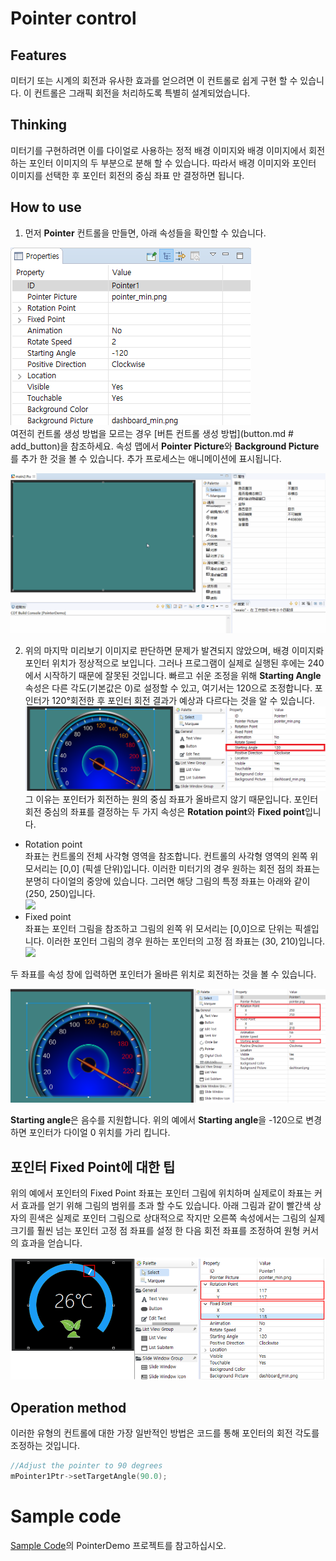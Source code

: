 # Pointer control
## Features
 미터기 또는 시계의 회전과 유사한 효과를 얻으려면 이 컨트롤로 쉽게 구현 할 수 있습니다. 이 컨트롤은 그래픽 회전을 처리하도록 특별히 설계되었습니다.

## Thinking
 미터기를 구현하려면 이를 다이얼로 사용하는 정적 배경 이미지와 배경 이미지에서 회전하는 포인터 이미지의 두 부분으로 분해 할 수 있습니다.
 따라서 배경 이미지와 포인터 이미지를 선택한 후 포인터 회전의 중심 좌표 만 결정하면 됩니다.

## How to use
1. 먼저 **Pointer** 컨트롤을 만들면, 아래 속성들을 확인할 수 있습니다.

 ![](assets/pointer/properties.png)  
 여전히 컨트롤 생성 방법을 모르는 경우 [버튼 컨트롤 생성 방법](button.md # add_button)을 참조하세요.
 속성 맵에서 **Pointer Picture**와 **Background Picture**를 추가 한 것을 볼 수 있습니다.
 추가 프로세스는 애니메이션에 표시됩니다. 

 ![](assets\pointer/add_pointer.gif)

2. 위의 마지막 미리보기 이미지로 판단하면 문제가 발견되지 않았으며, 배경 이미지롸 포인터 위치가 정상적으로 보입니다. 그러나 프로그램이 실제로 실행된 후에는 240에서 시작하기 때문에 잘못된 것입니다. 빠르고 쉬운 조정을 위해 **Starting Angle** 속성은 다른 각도(기본값은 0)로 설정할 수 있고, 여기서는 120으로 조정합니다. 포인터가 120°회전한 후 포인터 회전 결과가 예상과 다르다는 것을 알 수 있습니다.  
 ![](assets/pointer/start_angle_120.png)  그 이유는 포인터가 회전하는 원의 중심 좌표가 올바르지 않기 때문입니다.
포인터 회전 중심의 좌표를 결정하는 두 가지 속성은 **Rotation point**와 **Fixed point**입니다.

 
 * Rotation point   
     좌표는 컨트롤의 전체 사각형 영역을 참조합니다. 컨트롤의 사각형 영역의 왼쪽 위 모서리는 [0,0] (픽셀 단위)입니다. 이러한 미터기의 경우 원하는 회전 점의 좌표는 분명히 다이얼의 중앙에 있습니다. 그러면 해당 그림의 특정 좌표는 아래와 같이 (250, 250)입니다.  
   ![](https://box.kancloud.cn/940c7a9a077fdf8442ff4969a8e523c1_260x204.png)  
* Fixed point  
 좌표는 포인터 그림을 참조하고 그림의 왼쪽 위 모서리는 [0,0]으로 단위는 픽셀입니다. 이러한 포인터 그림의 경우 원하는 포인터의 고정 점 좌표는 (30, 210)입니다.  
 ![](https://box.kancloud.cn/05171e54018b720825d8e84c785f9aa5_80x146.png)  

두 좌표를 속성 창에 입력하면 포인터가 올바른 위치로 회전하는 것을 볼 수 있습니다.  

![](assets/pointer/preview2.png)

**Starting angle**은 음수를 지원합니다. 위의 예에서 **Starting angle**을 -120으로 변경하면 포인터가 다이얼 0 위치를 가리 킵니다.

## 포인터 Fixed Point에 대한 팁 
 위의 예에서 포인터의 Fixed Point 좌표는 포인터 그림에 위치하며 실제로이 좌표는 커서 효과를 얻기 위해 그림의 범위를 초과 할 수도 있습니다. 아래 그림과 같이 빨간색 상자의 흰색은 실제로 포인터 그림으로 상대적으로 작지만 오른쪽 속성에서는 그림의 실제 크기를 훨씬 넘는 포인터 고정 점 좌표를 설정 한 다음 회전 좌표를 조정하여 원형 커서의 효과을 얻습니다.

 ![](assets/pointer/preview3.png)

## Operation method 
이러한 유형의 컨트롤에 대한 가장 일반적인 방법은 코드를 통해 포인터의 회전 각도를 조정하는 것입니다.
```c++
//Adjust the pointer to 90 degrees
mPointer1Ptr->setTargetAngle(90.0);
```


# Sample code
[Sample Code](demo_download.md#demo_download)의 PointerDemo 프로젝트를 참고하십시오.